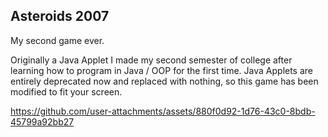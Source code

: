 ## Asteroids 2007

My second game ever.

Originally a Java Applet I made my second semester of college after learning how to program in Java / OOP for the first time.  Java Applets are entirely deprecated now and replaced with nothing, so this game has been modified to fit your screen.

https://github.com/user-attachments/assets/880f0d92-1d76-43c0-8bdb-45799a92bb27

